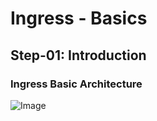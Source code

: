 # Ingress - Basics

## Step-01: Introduction

### Ingress Basic Architecture

![Image](https://www.stacksimplify.com/course-images/azure-aks-ingress-basic.png "Azure AKS Kubernetes - Masterclass")